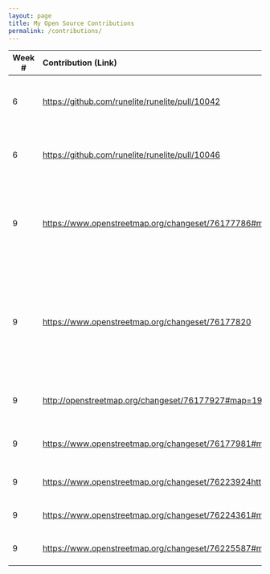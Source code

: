 ```yaml
---
layout: page
title: My Open Source Contributions
permalink: /contributions/
---
```


<!--
Type of the contribution should be "Wikipedia edit", "OpenStreet Map feature", "Project Documentation", "Project Code", "Blog Edit", etc.

The description should include a brief summary of what you did.

Replace the first row below with your contribution.

-->





| Week # | Contribution (Link)                                          | Type                    | Description                                                  |
| ------ | :----------------------------------------------------------- | :---------------------- | :----------------------------------------------------------- |
| 6      | https://github.com/runelite/runelite/pull/10042              | Project Documentation   | Added some documentation which should populate a javadoc.    |
| 6      | https://github.com/runelite/runelite/pull/10046              | Project Code            | Added a feature which closes 2 issues on the repo.           |
| 9      | https://www.openstreetmap.org/changeset/76177786#map=19/40.58949/-73.91862 | OpenStreet Map Feature  | There was a runway listed as a military runway but its actually just a small runway for model planes. |
| 9      | https://www.openstreetmap.org/changeset/76177820             | OpenStreet Map Feature  | The paths in the park were not completely accurate to the satellite image edited the map to more accurately trace the paths. |
| 9      | http://openstreetmap.org/changeset/76177927#map=19/40.59014/-73.92239 | OpenStreet Map Feature  | Added a deli which was missing from the map.                 |
| 9      | https://www.openstreetmap.org/changeset/76177981#map=19/40.59014/-73.92239 | Open Street Map Feature | Added Address and Hours open of the deli.                    |
| 9      | https://www.openstreetmap.org/changeset/76223924https://www.openstreetmap.org/changeset/76223924 | Open Street Map Feature | Changed runway from area to line.                            |
| 9      | https://www.openstreetmap.org/changeset/76224361#map=14/40.6283/-73.8883 | Open Street Map Feature | Added unmarked piers.                                        |
| 9      | https://www.openstreetmap.org/changeset/76225587#map=16/40.5898/-73.9254 | Open Street Map Feature | Added and fixed piers and coastline.                         |

